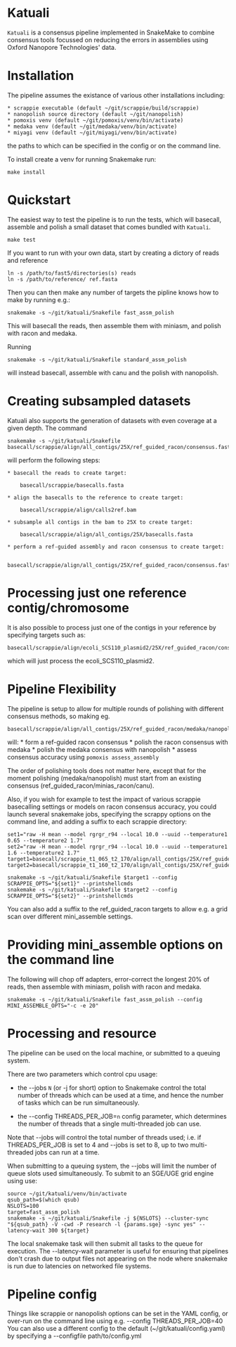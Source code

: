 
Katuali
=======

`Katuali` is a consensus pipeline implemented in SnakeMake to combine consensus tools 
focussed on reducing the errors in assemblies using Oxford Nanopore Technologies' data. 

Installation
============

The pipeline assumes the existance of various other installations including:

    * scrappie executable (default ~/git/scrappie/build/scrappie)
    * nanopolish source directory (default ~/git/nanopolish)
    * pomoxis venv (default ~/git/pomoxis/venv/bin/activate) 
    * medaka venv (default ~/git/medaka/venv/bin/activate) 
    * miyagi venv (default ~/git/miyagi/venv/bin/activate)

the paths to which can be specified in the config or on the command line. 

To install create a venv for running Snakemake run:
    
    make install

Quickstart
==========

The easiest way to test the pipeline is to run the tests, which will basecall,
assemble and polish a small dataset that comes bundled with `Katuali`.

    make test

If you want to run with your own data, start by creating a dictory of reads and reference

    ln -s /path/to/fast5/directories(s) reads
    ln -s /path/to/reference/ ref.fasta 
    
Then you can then make any number of targets the pipline knows how to make by running e.g.:

    snakemake -s ~/git/katuali/Snakefile fast_assm_polish

This will basecall the reads, then assemble them with miniasm, and polish with racon and medaka. 

Running

    snakemake -s ~/git/katuali/Snakefile standard_assm_polish

will instead basecall, assemble with canu and the polish with nanopolish. 

Creating subsampled datasets
============================

Katuali also supports the generation of datasets with even coverage at a given depth.
The command 

    snakemake -s ~/git/katuali/Snakefile basecall/scrappie/align/all_contigs/25X/ref_guided_racon/consensus.fasta

will perform the following steps:

    * basecall the reads to create target:

        basecall/scrappie/basecalls.fasta

    * align the basecalls to the reference to create target:

        basecall/scrappie/align/calls2ref.bam

    * subsample all contigs in the bam to 25X to create target:

        basecall/scrappie/align/all_contigs/25X/basecalls.fasta

    * perform a ref-guided assembly and racon consensus to create target: 

        basecall/scrappie/align/all_contigs/25X/ref_guided_racon/consensus.fasta


Processing just one reference contig/chromosome
===============================================

It is also possible to process just one of the contigs in your reference by specifying targets such as:

    basecall/scrappie/align/ecoli_SCS110_plasmid2/25X/ref_guided_racon/consensus.fasta 

which will just process the ecoli_SCS110_plasmid2.


Pipeline Flexibility
====================

The pipeline is setup to allow for multiple rounds of polishing with different consensus methods, so making eg.

    basecall/scrappie/align/all_contigs/25X/ref_guided_racon/medaka/nanopolish/consensus_to_truth_summ.txt

will:
    * form a ref-guided racon consensus
    * polish the racon consensus with medaka
    * polish the medaka consensus with nanopolish
    * assess consensus accuracy using `pomoxis assess_assembly`

The order of polishing tools does not matter here, except that for the moment
polishing (medaka/nanopolish) must start from an existing consensus
(ref_guided_racon/minias_racon/canu). 

Also, if you wish for example to test the impact of various scrappie basecalling settings
or models on racon consensus accuracy, you could launch several snakemake jobs, specifying the scrappy
options on the command line, and adding a suffix to each scrappie directory:
    
    set1="raw -H mean --model rgrgr_r94 --local 10.0 --uuid --temperature1 0.65 --temperature2 1.7"
    set2="raw -H mean --model rgrgr_r94 --local 10.0 --uuid --temperature1 1.6 --temperature2 1.7"
    target1=basecall/scrappie_t1_065_t2_170/align/all_contigs/25X/ref_guided_racon/consensus.fasta
    target2=basecall/scrappie_t1_160_t2_170/align/all_contigs/25X/ref_guided_racon/consensus.fasta

    snakemake -s ~/git/katuali/Snakefile $target1 --config SCRAPPIE_OPTS="${set1}" --printshellcmds
    snakemake -s ~/git/katuali/Snakefile $target2 --config SCRAPPIE_OPTS="${set2}" --printshellcmds

You can also add a suffix to the ref_guided_racon targets to allow e.g. a grid scan over different mini_assemble settings.


Providing mini_assemble options on the command line
===================================================

The following will chop off adapters, error-correct the longest 20% of reads, then assemble with miniasm, polish with racon and medaka. 

    snakemake -s ~/git/katuali/Snakefile fast_assm_polish --config MINI_ASSEMBLE_OPTS="-c -e 20"


Processing and resource
=======================

The pipeline can be used on the local machine, or submitted to a queuing system. 

There are two parameters which control cpu usage:

* the --jobs `N` (or -j for short) option to Snakemake control the total number of threads which can be used at a time, and hence the number of tasks which can be run simultaneously. 

* the --config THREADS_PER_JOB=`n` config parameter, which determines the number of threads that a single multi-threaded job can use.

Note that --jobs will control the total number of threads used; i.e. if 
THREADS_PER_JOB is set to 4 and --jobs is set to 8, up to two multi-threaded jobs can run at a time.

When submitting to a queuing system, the --jobs will limit the number of queue slots used simultaneously. 
To submit to an SGE/UGE grid engine using use: 

    source ~/git/katuali/venv/bin/activate
    qsub_path=$(which qsub)
    NSLOTS=100
    target=fast_assm_polish
    snakemake -s ~/git/katuali/Snakefile -j ${NSLOTS} --cluster-sync "${qsub_path} -V -cwd -P research -l {params.sge} -sync yes" --latency-wait 300 ${target}

The local snakemake task will then submit all tasks to the queue for execution. The --latency-wait parameter is useful for ensuring that pipelines don't crash due to output files not appearing on the node where snakemake is run due to latencies on networked file systems. 


Pipeline config
===============

Things like scrappie or nanopolish options can be set in the YAML config, or over-run on the command line using e.g. --config THREADS_PER_JOB=40
You can also use a different config to the default (~/git/katuali/config.yaml) by specifying a --configfile path/to/config.yml

